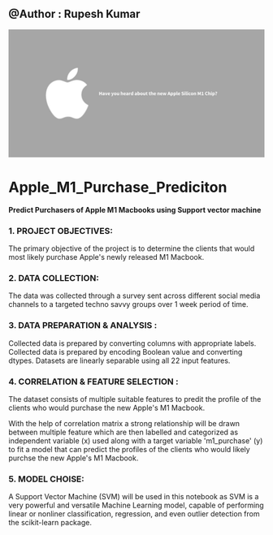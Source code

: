 ## @Author : Rupesh Kumar

<p align="center">
  <img src="assets/M1.jpeg">
</p>

# Apple_M1_Purchase_Prediciton
**Predict Purchasers of Apple M1 Macbooks using Support vector machine**

### 1. PROJECT OBJECTIVES:
The primary objective of the project is to determine the clients that would most likely purchase Apple's newly released M1 Macbook.

### 2. DATA COLLECTION:
The data was collected through a survey sent across different social media channels to a targeted techno savvy groups over 1 week period of time.

### 3. DATA PREPARATION & ANALYSIS :
Collected data is prepared by converting columns with appropriate labels.
Collected data is prepared by encoding Boolean value and converting dtypes.
Datasets are linearly separable using all 22 input features.

### 4. CORRELATION & FEATURE SELECTION :
The dataset consists of multiple suitable features to predit the profile of the clients who would purchase the new Apple's M1 Macbook.

With the help of correlation matrix a strong relationship will be drawn between multiple feature which are then labelled and categorized as independent variable (x) used along with a target variable 'm1_purchase' (y) to fit a model that can predict the profiles of the clients who would likely purchse the new Apple's M1 Macbook.

### 5. MODEL CHOISE:
A Support Vector Machine (SVM) will be used in this notebook as SVM is a very powerful and versatile Machine Learning model, capable of performing linear or nonliner classification, regression, and even outlier detection from the scikit-learn package.
